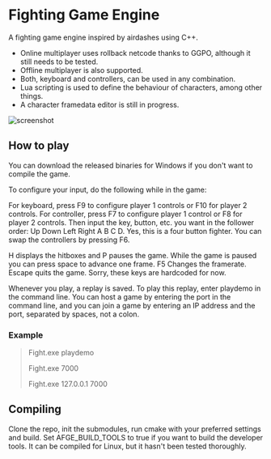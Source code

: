 # Fighting Game Engine #

A fighting game engine inspired by airdashes using C++.
- Online multiplayer uses rollback netcode thanks to GGPO, although it still needs to be tested.
- Offline multiplayer is also supported.
- Both, keyboard and controllers, can be used in any combination.
- Lua scripting is used to define the behaviour of characters, among other things.
- A character framedata editor is still in progress.

![screenshot](https://user-images.githubusercontent.com/39018575/134964719-4d5d5d1b-7689-4565-83db-55375132d0b8.png)

## How to play ##

You can download the released binaries for Windows if you don't want to compile the game.

To configure your input, do the following while in the game:

For keyboard, press F9 to configure player 1 controls or F10 for player 2 controls.
For controller, press F7 to configure player 1 control or F8 for player 2 controls.
Then input the key, button, etc. you want in the follower order: 
Up Down Left Right A B C D. Yes, this is a four button fighter.
You can swap the controllers by pressing F6.

H displays the hitboxes and P pauses the game. While the game is paused you can press
space to advance one frame. F5 Changes the framerate. Escape quits the game.
Sorry, these keys are hardcoded for now.

Whenever you play, a replay is saved. To play this replay, enter playdemo in the command line.
You can host a game by entering the port in the command line, and you can join a game by
entering an IP address and the port, separated by spaces, not a colon.

### Example ###

> Fight.exe playdemo
> 
> Fight.exe 7000
> 
> Fight.exe 127.0.0.1 7000

## Compiling ##

Clone the repo, init the submodules, run cmake with your preferred settings and build.
Set AFGE_BUILD_TOOLS to true if you want to build the developer tools.
It can be compiled for Linux, but it hasn't been tested thoroughly.
